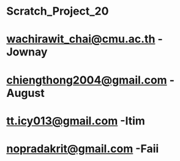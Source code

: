 # Scratch_Project_20
# wachirawit_chai@cmu.ac.th -Jownay   
# chiengthong2004@gmail.com -August
# tt.icy013@gmail.com -Itim
# nopradakrit@gmail.com -Faii
